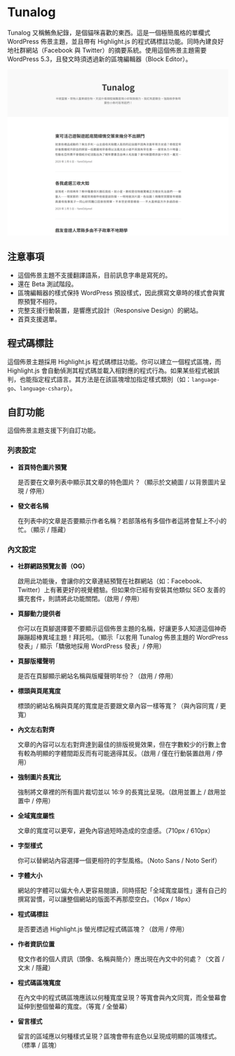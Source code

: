 # Tunalog

Tunalog 又稱鮪魚紀錄，是個貓咪喜歡的東西。這是一個極簡風格的單欄式 WordPress 佈景主題，並且帶有 Highlight.js 的程式碼標註功能。同時內建良好地社群網站（Facebook 與 Twitter）的摘要系統。使用這個佈景主題需要 WordPress 5.3，且發文時須透過新的區塊編輯器（Block Editor）。

![](./screenshot.png)

## 注意事項

-   這個佈景主題不支援翻譯語系，目前訊息字串是寫死的。
-   還在 Beta 測試階段。
-   區塊編輯器的樣式保持 WordPress 預設樣式，因此撰寫文章時的樣式會與實際預覽不相符。
-   完整支援行動裝置，是響應式設計（Responsive Design）的網站。
-   首頁支援選單。

## 程式碼標註

這個佈景主題採用 Highlight.js 程式碼標註功能。你可以建立一個程式區塊，而 Highlight.js 會自動偵測其程式碼並載入相對應的程式行為。如果某些程式被誤判，也能指定程式語言。其方法是在該區塊增加指定樣式類別（如：`language-go`、`language-csharp`）。

## 自訂功能

這個佈景主題支援下列自訂功能。

### 列表設定

-   **首頁特色圖片預覽**

    是否要在文章列表中顯示其文章的特色圖片？（顯示於文繞圖 / 以背景圖片呈現 / 停用）

-   **發文者名稱**

    在列表中的文章是否要顯示作者名稱？若部落格有多個作者這將會幫上不小的忙。（顯示 / 隱藏）

### 內文設定

-   **社群網路預覽友善（OG）**

    啟用此功能後，會讓你的文章連結預覽在社群網站（如：Facebook、Twitter）上有著更好的視覺體驗。但如果你已經有安裝其他類似 SEO 友善的擴充套件，則請將此功能關閉。（啟用 / 停用）

-   **頁腳動力提供者**

    你可以在頁腳選擇要不要顯示這個佈景主題的名稱，好讓更多人知道這個神奇蹦蹦超棒異域主題！拜託啦。（顯示「以套用 Tunalog 佈景主題的 WordPress 發表」/ 顯示「驕傲地採用 WordPress 發表」/ 停用）

-   **頁腳版權聲明**

    是否在頁腳顯示網站名稱與版權聲明年份？（啟用 / 停用）

-   **標頭與頁尾寬度**

    標頭的網站名稱與頁尾的寬度是否要跟文章內容一樣等寬？（與內容同寬 / 更寬）

-   **內文左右對齊**

    文章的內容可以左右對齊達到最佳的排版視覺效果，但在字數較少的行數上會有較為明顯的字體間距反而有可能適得其反。（啟用 / 僅在行動裝置啟用 / 停用）

-   **強制圖片長寬比**

    強制將文章裡的所有圖片裁切並以 16:9 的長寬比呈現。（啟用並置上 / 啟用並置中 / 停用）

-   **全域寬度屬性**

    文章的寬度可以更窄，避免內容過短時造成的空虛感。（710px / 610px）
    
-   **字型樣式**

    你可以替網站內容選擇一個更相符的字型風格。（Noto Sans / Noto Serif）
    
-   **字體大小**

    網站的字體可以偏大令人更容易閱讀，同時搭配「全域寬度屬性」還有自己的撰寫習慣，可以讓整個網站的版面不再那麼空白。（16px / 18px）

-   **程式碼標註**

    是否要透過 Highlight.js 螢光標記程式碼區塊？（啟用 / 停用）

-   **作者資訊位置**

    發文作者的個人資訊（頭像、名稱與簡介）應出現在內文中的何處？（文首 / 文末 / 隱藏）

-   **程式碼區塊寬度**

    在內文中的程式碼區塊應該以何種寬度呈現？等寬會與內文同寬，而全螢幕會延伸到整個螢幕的寬度。（等寬 / 全螢幕）

-   **留言樣式**

    留言的區域應以何種樣式呈現？區塊會帶有底色以呈現成明顯的區塊樣式。（標準 / 區塊）
